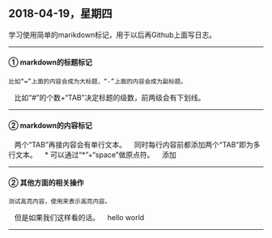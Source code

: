 ## 2018-04-19，星期四
  学习使用简单的marikdown标记，用于以后再Github上面写日志。

---

#### ① markdown的标题标记
    比如“=”上面的内容会成为大标题，“-”上面的内容会成为副标题。
    比如“#”的个数+“TAB”决定标题的级数，前两级会有下划线。
    
---

#### ② markdown的内容标记
    两个“TAB”再接内容会有单行文本。
    同时每行内容前都添加两个“TAB”即为多行文本。
    * 可以通过“*”+“space”做原点符。
    添加
    
---

#### ② 其他方面的相关操作
    测试高亮内容，使用来表示高亮内容。
    但是如果我们这样看的话。
    hello world
    
---

    

